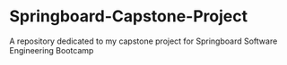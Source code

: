 # Springboard-Capstone-Project
A repository dedicated to my capstone project for Springboard Software Engineering Bootcamp
